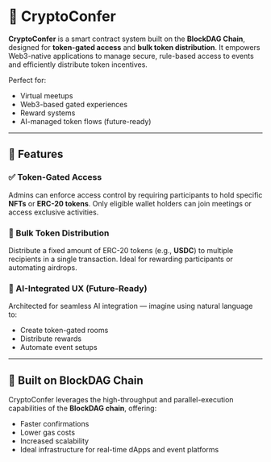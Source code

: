 # 🔐 CryptoConfer

**CryptoConfer** is a smart contract system built on the **BlockDAG Chain**, designed for **token-gated access** and **bulk token distribution**. It empowers Web3-native applications to manage secure, rule-based access to events and efficiently distribute token incentives.

Perfect for:
- Virtual meetups
- Web3-based gated experiences
- Reward systems
- AI-managed token flows (future-ready)

---

## 🚀 Features

### ✅ Token-Gated Access
Admins can enforce access control by requiring participants to hold specific **NFTs** or **ERC-20 tokens**. Only eligible wallet holders can join meetings or access exclusive activities.

### 💸 Bulk Token Distribution
Distribute a fixed amount of ERC-20 tokens (e.g., **USDC**) to multiple recipients in a single transaction. Ideal for rewarding participants or automating airdrops.

### 🤖 AI-Integrated UX (Future-Ready)
Architected for seamless AI integration — imagine using natural language to:
- Create token-gated rooms
- Distribute rewards
- Automate event setups

---

## 🧱 Built on BlockDAG Chain

CryptoConfer leverages the high-throughput and parallel-execution capabilities of the **BlockDAG chain**, offering:
- Faster confirmations
- Lower gas costs
- Increased scalability
- Ideal infrastructure for real-time dApps and event platforms
